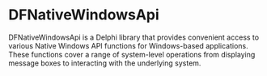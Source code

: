 # DFNativeWindowsApi
DFNativeWindowsApi is a Delphi library that provides convenient access to various Native Windows API functions for Windows-based applications. These functions cover a range of system-level operations from displaying message boxes to interacting with the underlying system.
